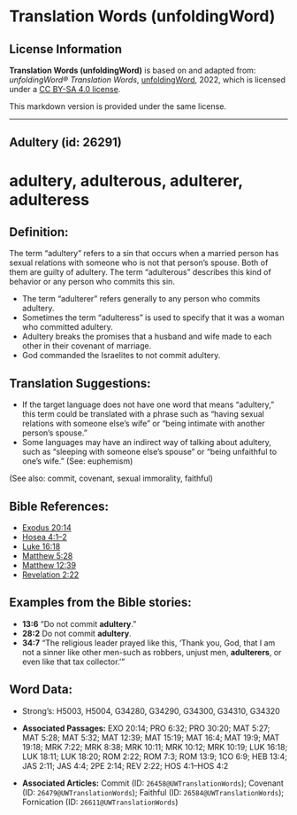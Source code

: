 # Translation Words (unfoldingWord)

## License Information

**Translation Words (unfoldingWord)** is based on and adapted from: _unfoldingWord® Translation Words_, [unfoldingWord](https://unfoldingword.org/utw), 2022, which is licensed under a [CC BY-SA 4.0 license](https://creativecommons.org/licenses/by-sa/4.0/legalcode.en).

This markdown version is provided under the same license.



--------------------------------

## Adultery (id: 26291)

adultery, adulterous, adulterer, adulteress
===========================================

Definition:
-----------

The term “adultery” refers to a sin that occurs when a married person has sexual relations with someone who is not that person’s spouse. Both of them are guilty of adultery. The term “adulterous” describes this kind of behavior or any person who commits this sin.

* The term “adulterer” refers generally to any person who commits adultery.
* Sometimes the term “adulteress” is used to specify that it was a woman who committed adultery.
* Adultery breaks the promises that a husband and wife made to each other in their covenant of marriage.
* God commanded the Israelites to not commit adultery.

Translation Suggestions:
------------------------

* If the target language does not have one word that means “adultery,” this term could be translated with a phrase such as “having sexual relations with someone else’s wife” or “being intimate with another person’s spouse.”
* Some languages may have an indirect way of talking about adultery, such as “sleeping with someone else’s spouse” or “being unfaithful to one’s wife.” (See: euphemism)

(See also: commit, covenant, sexual immorality, faithful)

Bible References:
-----------------

* [Exodus 20:14](https://ref.ly/Exod20:14)
* [Hosea 4:1–2](https://ref.ly/Hos4:1-Hos4:2)
* [Luke 16:18](https://ref.ly/Luke16:18)
* [Matthew 5:28](https://ref.ly/Matt5:28)
* [Matthew 12:39](https://ref.ly/Matt12:39)
* [Revelation 2:22](https://ref.ly/Rev2:22)

Examples from the Bible stories:
--------------------------------

* **13:6** “Do not commit **adultery**.”
* **28:2** Do not commit **adultery**.
* **34:7** “The religious leader prayed like this, ‘Thank you, God, that I am not a sinner like other men\-such as robbers, unjust men, **adulterers**, or even like that tax collector.’”

Word Data:
----------

* Strong’s: H5003, H5004, G34280, G34290, G34300, G34310, G34320

* **Associated Passages:** EXO 20:14; PRO 6:32; PRO 30:20; MAT 5:27; MAT 5:28; MAT 5:32; MAT 12:39; MAT 15:19; MAT 16:4; MAT 19:9; MAT 19:18; MRK 7:22; MRK 8:38; MRK 10:11; MRK 10:12; MRK 10:19; LUK 16:18; LUK 18:11; LUK 18:20; ROM 2:22; ROM 7:3; ROM 13:9; 1CO 6:9; HEB 13:4; JAS 2:11; JAS 4:4; 2PE 2:14; REV 2:22; HOS 4:1–HOS 4:2
* **Associated Articles:** Commit (ID: `26458@UWTranslationWords`); Covenant (ID: `26479@UWTranslationWords`); Faithful (ID: `26584@UWTranslationWords`); Fornication (ID: `26611@UWTranslationWords`)

